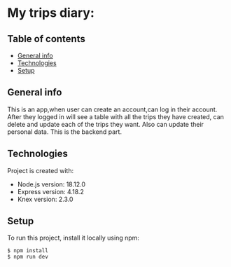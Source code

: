 # My trips diary:

## Table of contents
* [General info](#general-info)
* [Technologies](#technologies)
* [Setup](#setup)

## General info
This is an app,when user can create an account,can log in their account.
After they logged in will see a table with all the trips they have created, can delete and update
each of the trips they want. Also can update their personal data.
This is the backend part.
	
## Technologies
Project is created with:
* Node.js version: 18.12.0
* Express version: 4.18.2
* Knex version: 2.3.0
	
## Setup
To run this project, install it locally using npm:

```
$ npm install
$ npm run dev
```
